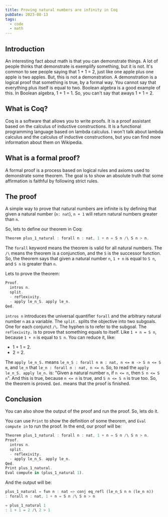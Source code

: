 ```yaml
---
title: Proving natural numbers are infinity in Coq
pubDate: 2023-08-13
tags:
  - code
  - math
---
```


## Introduction

An interesting fact about math is that you can demonstrate things. A lot of people thinks that demonstrate is exemplify something, but it is not. It's common to see people saying that 1 + 1 = 2, just like one apple plus one apple is two apples. But, this is not a demonstration. A demonstration is a logical proof that something is true, by a formal way. You cannot say that everything plus itself is equal to two. Boolean algebra is a good example of this. In Boolean algebra, 1 + 1 = 1. So, you can't say that aways 1 + 1 = 2.

## What is Coq?

Coq is a software that allows you to write proofs. It is a proof assistant based on the calculus of inductive constructions. It is a functional programming language based on lambda calculus. I won't talk about lambda calculus and the calculus of inductive constructions, but you can find more information about them on Wikipedia.

## What is a formal proof?

A formal proof is a process based on logical rules and axioms used to demonstrate some theorem. The goal is to show an absolute truth that some affirmation is faithful by following strict rules.

## The proof

A simple way to prove that natural numbers are infinite is by defining that given a natural number (`n: nat`), `n + 1` will return natural numbers greater than `n`.

So, lets to define our theorem in Coq:

```rust
Theorem plus_1_natural : forall n : nat, 1 + n = S n /\ S n > n.
```

The `forall` keyword means the theorem is valid for all natural numbers. The `/\` means the theorem is a conjunction, and the `S` is the successor function. So, the theorem says that given a natural number `n`, `1 + n` is equal to `S n`, and `S n` is greater than `n`.

Lets to prove the theorem:

```rust
Proof.
  intros n.
  split.
  - reflexivity.
  - apply le_n_S. apply le_n.
Qed.
```

`intros n` introduces the universal quantifier `forall` and the arbitrary natural number `n` as a variable. The `split.` splits the objective into two subgoals. One for each conjunct `/\`. The hyphen is to refer to the subgoal. The `reflexivity.` is to prove that something equals to itself. Like `1 + n = S n`, because `1 + n` is equal to `S n`. You can reduce it, like: 
 - 1 + 1 = 2.
 - 2 = 2.

The `apply le_n_S.` means `le_n_S : forall n m : nat, n <= m -> S n <= S m`, and `le_n` that `le_n : forall n : nat, n <= n`. So, to read the `apply le_n_S. apply le_n.` is: "Given a natural number `n`, if `n <= n`, then `S n <= S n`". And this is true, because `n <= n` is true, and `S n <= S n` is true too. So, the theorem is proved. `Qed.` means that the proof is finished. 


## Conclusion

You can also show the output of the proof and run the proof. So, lets do it.

You can use `Print` to show the definition of some theorem, and `Eval compute in` to run the proof. In the end, our proof will be:

```rust
Theorem plus_1_natural : forall n : nat, 1 + n = S n /\ S n > n.
Proof.
  intros n.
  split.
  - reflexivity.
  - apply le_n_S. apply le_n.
Qed.
Print plus_1_natural.
Eval compute in (plus_1_natural 1).
```

And the output will be:

```rust
plus_1_natural = fun n : nat => conj eq_refl (le_n_S n n (le_n n))
: forall n : nat, 1 + n = S n /\ S n > n
```

```rust
= plus_1_natural 1
: 1 + 1 = 2 /\ 2 > 1
```

